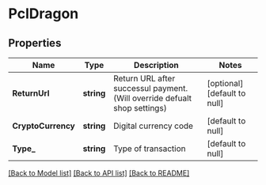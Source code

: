 # PclDragon

## Properties
Name | Type | Description | Notes
------------ | ------------- | ------------- | -------------
**ReturnUrl** | **string** | Return URL after successul payment. (Will override defualt shop settings) | [optional] [default to null]
**CryptoCurrency** | **string** | Digital currency code | [default to null]
**Type_** | **string** | Type of transaction | [default to null]

[[Back to Model list]](../README.md#documentation-for-models) [[Back to API list]](../README.md#documentation-for-api-endpoints) [[Back to README]](../README.md)

